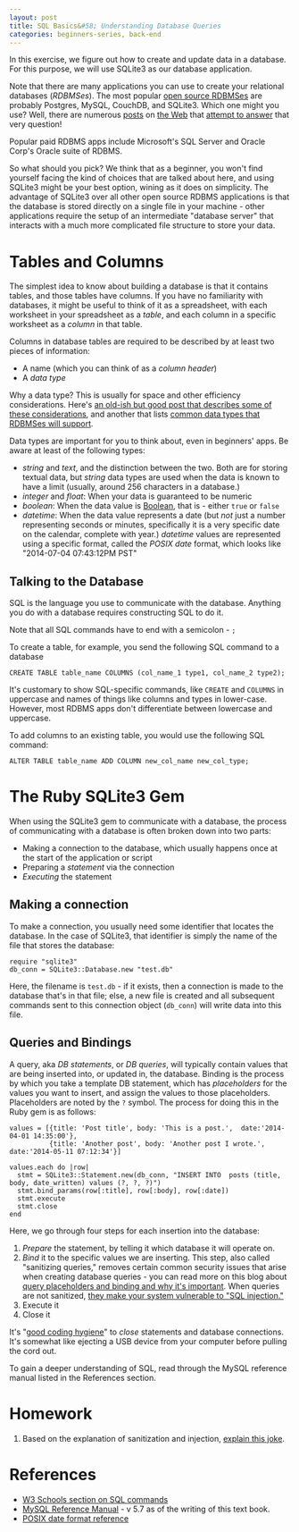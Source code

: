 ```yaml
---
layout: post
title: SQL Basics&#58; Understanding Database Queries
categories: beginners-series, back-end
---
```


In this exercise, we figure out how to create and update data in a database. For this purpose, we will use SQLite3 as our database application.

Note that there are many applications you can use to create your relational databases (_RDBMSes_). The most popular [open source RDBMSes](http://en.wikipedia.org/wiki/List_of_relational_database_management_systems) are probably Postgres, MySQL, CouchDB, and SQLite3. Which one might you use? Well, there are numerous [posts](https://www.digitalocean.com/community/tutorials/sqlite-vs-mysql-vs-postgresql-a-comparison-of-relational-database-management-systems) on [the Web](http://www.databasejournal.com/sqletc/article.php/3486596/Open-Source-Databases-A-brief-look-at-the-Berkeley-DB-Derby-Firebird-Ingres-MySQL-and-PostgreSQL-DBMS.htm) that [attempt to answer](http://stackoverflow.com/questions/1635273/postgres-vs-firebird) that very question! 

Popular paid RDBMS apps include Microsoft's SQL Server and Oracle Corp's Oracle suite of RDBMS.

So what should you pick? We think that as a beginner, you won't find yourself facing the kind of choices that are talked
about here, and using SQLite3 might be your best option, wining as it does on simplicity. The advantage of SQLite3 over
all other open source RDBMS applications is that the database is stored directly on a single file in your machine -
other applications require the setup of an intermediate "database server" that interacts with a much more complicated
file structure to store your data.

# Tables and Columns

The simplest idea to know about building a database is that it contains tables, and those tables have columns. If you
have no familiarity with databases, it might be useful to think of it as a spreadsheet, with each worksheet in your
spreadsheet as a _table_, and each column in a specific worksheet as a _column_ in that table.

Columns in database tables are required to be described by at least two pieces of information:

* A name (which you can think of as a _column header_)
* A _data type_

Why a data type? This is usually for space and other efficiency considerations. Here's [an old-ish but good post that describes some of these considerations](http://www.brandonsavage.net/designing-databases-picking-the-right-data-types/), and another that lists [common data types that RDBMSes will support](http://www.w3schools.com/sql/sql_datatypes_general.asp).

Data types are important for you to think about, even in beginners' apps. Be aware at least of the following types:

* _string_ and _text_, and the distinction between the two. Both are for storing textual data, but _string_ data types are used when the data is known to have a limit (usually, around 256 characters in a database.)
* _integer_ and _float_: When your data is guaranteed to be numeric
* _boolean_: When the data value is [Boolean](http://en.wikipedia.org/wiki/Boolean_data_type), that is - either `true` or `false`
* _datetime_: When the data value represents a date (but _not_ just a number representing seconds or minutes, specifically it is a very specific date on the calendar, complete with year.) _datetime_ values are represented using a specific format, called the *POSIX date* format, which looks like "2014-07-04 07:43:12PM PST"

## Talking to the Database

SQL is the language you use to communicate with the database. Anything you do with a database requires constructing SQL to do it.

Note that all SQL commands have to end with a semicolon - `;`

To create a table, for example, you send the following SQL command to a database

    CREATE TABLE table_name COLUMNS (col_name_1 type1, col_name_2 type2);

It's customary to show SQL-specific commands, like `CREATE` and `COLUMNS` in uppercase and names of things like columns and types in lower-case. However, most RDBMS apps don't differentiate between lowercase and uppercase.

To add columns to an existing table, you would use the following SQL command:

    ALTER TABLE table_name ADD COLUMN new_col_name new_col_type;

# The Ruby SQLite3 Gem

When using the SQLite3 gem to communicate with a database, the process of communicating with a database is often broken down into two parts:

* Making a connection to the database, which usually happens once at the start of the application or script
* Preparing a _statement_ via the connection
* _Executing_ the statement

## Making a connection

To make a connection, you usually need some identifier that locates the database. In the case of SQLite3, that identifier is simply the name of the file that stores the database:

    require "sqlite3"
    db_conn = SQLite3::Database.new "test.db"

Here, the filename is `test.db` - if it exists, then a connection is made to the database that's in that file; else, a new file is created and all subsequent commands sent to this connection object (`db_conn`) will write data into this file. 

## Queries and Bindings

A query, aka _DB statements_, or _DB queries_, will typically contain values that are being inserted into, or updated
in, the database. Binding is the process by which you take a template DB statement, which has _placeholders_ for the values you want to insert, and assign the values to those placeholders. Placeholders are noted by the `?` symbol. The process for doing this in the Ruby gem is as follows:

    values = [{title: 'Post title', body: 'This is a post.',  date:'2014-04-01 14:35:00'},
              {title: 'Another post', body: 'Another post I wrote.',  date:'2014-05-11 07:12:34'}]
    
    values.each do |row|
      stmt = SQLite3::Statement.new(db_conn, "INSERT INTO  posts (title, body, date_written) values (?, ?, ?)")
      stmt.bind_params(row[:title], row[:body], row[:date])
      stmt.execute 
      stmt.close
    end

Here, we go through four steps for each insertion into the database:

1. _Prepare_ the statement, by telling it which database it will operate on.
1. _Bind_ it to the specific values we are inserting. This step, also called "sanitizing queries," removes certain common security issues that arise when creating database queries - you can read more on this blog about [query placeholders and binding and why it's important](http://zetcode.com/db/sqliteruby/bind/). When queries are not sanitized, [they make your system vulnerable to "SQL injection."](http://security.stackexchange.com/questions/25684/how-can-i-explain-sql-injection-without-technical-jargon)
1. Execute it
1. Close it

It's "[good coding hygiene](http://bclennox.com/code-hygiene)" to _close_ statements and database connections. It's somewhat like ejecting a USB device from your computer before pulling the cord out.

To gain a deeper understanding of SQL, read through the MySQL reference manual listed in the References section.

# Homework

1. Based on the explanation of sanitization and injection, [explain this joke](http://xkcd.com/327/).

# References

* [W3 Schools section on SQL commands](http://www.w3schools.com/sql/)
* [MySQL Reference Manual](http://dev.mysql.com/doc/refman/5.7/en/) - v 5.7 as of the writing of this text book.
* [POSIX date format reference]()